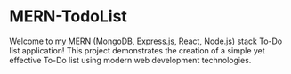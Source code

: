 # MERN-TodoList
Welcome to my MERN (MongoDB, Express.js, React, Node.js) stack To-Do list application! This project demonstrates the creation of a simple yet effective To-Do list using modern web development technologies.
